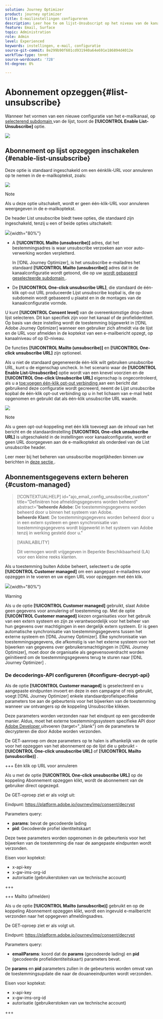 ```yaml
---
solution: Journey Optimizer
product: journey optimizer
title: E-mailinstellingen configureren
description: Leer hoe te om lijst-Unsubscript op het niveau van de kanaalconfiguratie te vormen
feature: Email, Surface
topic: Administration
role: Admin
level: Experienced
keywords: instellingen, e-mail, configuratie
source-git-commit: 8e299b90f601cd931940a64e691e186894d4012e
workflow-type: tm+mt
source-wordcount: '728'
ht-degree: 0%

---
```


# Abonnement opzeggen{#list-unsubscribe}

<!--Do not modify - Legal Review Done -->

Wanneer het vormen van een nieuwe configuratie van het e-mailkanaal, op [ selecterend subdomain ](email-settings.md#subdomains-and-ip-pools) van de lijst, toont de **[!UICONTROL Enable List-Unsubscribe]** optie.

![](assets/preset-list-unsubscribe.png)

## Abonnement op lijst opzeggen inschakelen {#enable-list-unsubscribe}

Deze optie is standaard ingeschakeld om een éénklik-URL voor annuleren op te nemen in de e-mailkoptekst, zoals:

![](assets/preset-list-unsubscribe-header.png)

>[!NOTE]
>
>Als u deze optie uitschakelt, wordt er geen één-klik-URL voor annuleren weergegeven in de e-mailkoptekst.

De header List unsubscribe biedt twee opties, die standaard zijn ingeschakeld, tenzij u een of beide opties uitschakelt:

![](assets/surface-list-unsubscribe.png){width="80%"}

* A **[!UICONTROL Mailto (unsubscribe)]** adres, dat het bestemmingsadres is waar unsubscribe verzoeken aan voor auto-verwerking worden verpletterd.

  In [!DNL Journey Optimizer], is het unsubscribe e-mailadres het standaard **[!UICONTROL Mailto (unsubscribe)]** adres dat in de kanaalconfiguratie wordt getoond, die op uw [ wordt gebaseerd geselecteerde subdomain ](#subdomains-and-ip-pools). <!--With this method, clicking the Unsubscribe link sends a pre-filled email to the unsubscribe address specified in the email header.-->

* De **[!UICONTROL One-click unsubscribe URL]**, die standaard de één-klik opt-out URL produceerde Lijst unsubscribe kopbal is, die op subdomein wordt gebaseerd u plaatst en in de montages van de kanaalconfiguratie vormde. <!--With this method, clicking the Unsubscribe link directly unsubscribes the user, requiring only a single action to unsubscribe.-->

U kunt **[!UICONTROL Consent level]** van de overeenkomstige drop-down lijst selecteren. Dit kan specifiek zijn voor het kanaal of de profielidentiteit. Op basis van deze instelling wordt de toestemming bijgewerkt in [!DNL Adobe Journey Optimizer] wanneer een gebruiker zich afmeldt via de lijst en de URL voor afmelden in de koptekst van een e-mailbericht opzegt, op kanaalniveau of op ID-niveau.

De functies **[!UICONTROL Mailto (unsubscribe)]** en **[!UICONTROL One-click unsubscribe URL]** zijn optioneel.

Als u niet de standaard gegenereerde één-klik wilt gebruiken unsubscribe URL, kunt u de eigenschap uncheck. In het scenario waar de **[!UICONTROL Enable List-Unsubscribe]** optie wordt van een knevel voorzien en de **[!UICONTROL One-click Unsubscribe URL]** eigenschap is ongecontroleerd, als u a [ toe:voegen één-klik opt-out verbinding ](../email/email-opt-out.md#one-click-opt-out) aan een bericht dat gebruikend deze configuratie wordt gecreeerd, neemt de Lijst unsubscribe kopbal de één-klik opt-out verbinding op u in het lichaam van e-mail hebt opgenomen en gebruikt dat als één-klik unsubscribe URL waarde.

![](assets/preset-list-unsubscribe-opt-out-url.png)

>[!NOTE]
>
>Als u geen opt-out-koppeling met één klik toevoegt aan de inhoud van het bericht en de standaardinstelling **[!UICONTROL One-click unsubscribe URL]** is uitgeschakeld in de instellingen voor kanaalconfiguratie, wordt er geen URL doorgegeven aan de e-mailkoptekst als onderdeel van de List unsubscribe header.

Leer meer bij het beheren van unsubscribe mogelijkheden binnen uw berichten in [ deze sectie ](../email/email-opt-out.md#unsubscribe-header).

## Abonnementsgegevens extern beheren {#custom-managed}

>[!CONTEXTUALHELP]
>id="ajo_email_config_unsubscribe_custom"
>title="Definiëren hoe afmeldingsgegevens worden beheerd"
>abstract="**beheerde Adobe**: De toestemmingsgegevens worden beheerd door u binnen het systeem van Adobe.<br>**beheerde Klant**: De toestemmingsgegevens worden beheerd door u in een extern systeem en geen synchronisatie van toestemmingsgegevens wordt bijgewerkt in het systeem van Adobe tenzij in werking gesteld door u."

>[!AVAILABILITY]
>
>Dit vermogen wordt vrijgegeven in Beperkte Beschikbaarheid (LA) voor een kleine reeks klanten.

Als u toestemming buiten Adobe beheert, selecteert u de optie **[!UICONTROL Customer managed]** om een aangepast e-mailadres voor opzeggen in te voeren en uw eigen URL voor opzeggen met één klik.

![](assets/surface-list-unsubscribe-custom.png){width="80%"}

>[!WARNING]
>
>Als u de optie **[!UICONTROL Customer managed]** gebruikt, slaat Adobe geen gegevens voor annulering of toestemming op. Met de optie **[!UICONTROL Customer managed]** kiezen organisaties voor het gebruik van een extern systeem en zijn ze verantwoordelijk voor het beheer van hun gegevens over machtigingen in een dergelijk extern systeem. Er is geen automatische synchronisatie van toestemmingsgegevens tussen het externe systeem en [!DNL Journey Optimizer]. Elke synchronisatie van toestemmingsgegevens, die afkomstig is van het externe systeem voor het bijwerken van gegevens over gebruikersmachtigingen in [!DNL Journey Optimizer], moet door de organisatie als gegevensoverdracht worden geïnitieerd om de toestemmingsgegevens terug te sturen naar [!DNL Journey Optimizer] .

### De decoderings-API configureren {#configure-decrypt-api}

Als de optie **[!UICONTROL Customer managed]** is geselecteerd en u aangepaste eindpunten invoert en deze in een campagne of reis gebruikt, voegt [!DNL Journey Optimizer] enkele standaardprofielspecifieke parameters toe aan de gebeurtenis voor het bijwerken van de toestemming <!--sent to the custom endpoint --> wanneer uw ontvangers op de koppeling Unsubscribe klikken.

Deze parameters worden verzonden naar het eindpunt op een gecodeerde manier. Aldus, moet het externe toestemmingssysteem specifieke API door [ Adobe Developer ](https://developer.adobe.com) uitvoeren {target="_blank"} om de parameters te decrypteren die door Adobe worden verzonden.

De GET-aanroep om deze parameters op te halen is afhankelijk van de optie voor het opzeggen van het abonnement op de lijst die u gebruikt - **[!UICONTROL One-click unsubscribe URL]** of **[!UICONTROL Mailto (unsubscribe)]** .

<!--To configure the API to send back the information to [!DNL Adobe Journey Optimizer] when a recipient has unsubscribed using the List unsubscribe option with custom endpoints, follow the steps below.-->

+++ Eén klik op URL voor annuleren

Als u met de optie **[!UICONTROL One-click unsubscribe URL]** op de koppeling Abonnement opzeggen klikt, wordt de abonnement van de gebruiker direct opgezegd.

De GET-oproep ziet er als volgt uit:

Eindpunt: https://platform.adobe.io/journey/imp/consent/decrypt

Parameters query:

* **params**: bevat de gecodeerde lading
* **pid**: Gecodeerde profiel identiteitskaart

Deze twee parameters worden opgenomen in de gebeurtenis voor het bijwerken van de toestemming die naar de aangepaste eindpunten wordt verzonden.

Eisen voor koptekst:

* x-api-key
* x-gw-ims-org-id
* autorisatie (gebruikerstoken van uw technische account)

+++

+++ Mailto (afmelden)

Als u de optie **[!UICONTROL Mailto (unsubscribe)]** gebruikt en op de koppeling Abonnement opzeggen klikt, wordt een ingevuld e-mailbericht verzonden naar het opgegeven afmeldingsadres.

De GET-oproep ziet er als volgt uit.

Eindpunt: https://platform.adobe.io/journey/imp/consent/decrypt

Parameters query:

* **emailParams**: koord dat de **params** (gecodeerde lading) en **pid** (gecodeerde profielidentiteitskaart) parameters bevat.

De **params** en **pid** parameters zullen in de gebeurtenis worden omvat van de toestemmingsupdate die naar de douaneeindpunten wordt verzonden.

Eisen voor koptekst:

* x-api-key
* x-gw-ims-org-id
* autorisatie (gebruikerstoken van uw technische account)

+++
